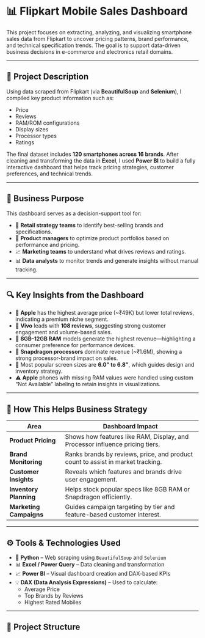 # 📊 Flipkart Mobile Sales Dashboard

This project focuses on extracting, analyzing, and visualizing smartphone sales data from Flipkart to uncover pricing patterns, brand performance, and technical specification trends. The goal is to support data-driven business decisions in e-commerce and electronics retail domains.

---

## 📌 Project Description

Using data scraped from Flipkart (via **BeautifulSoup** and **Selenium**), I compiled key product information such as:

- Price  
- Reviews  
- RAM/ROM configurations  
- Display sizes  
- Processor types  
- Ratings  

The final dataset includes **120 smartphones across 16 brands**. After cleaning and transforming the data in **Excel**, I used **Power BI** to build a fully interactive dashboard that helps track pricing strategies, customer preferences, and technical trends.

---

## 🎯 Business Purpose

This dashboard serves as a decision-support tool for:

- 💼 **Retail strategy teams** to identify best-selling brands and specifications.
- 📱 **Product managers** to optimize product portfolios based on performance and pricing.
- 📈 **Marketing teams** to understand what drives reviews and ratings.
- 📊 **Data analysts** to monitor trends and generate insights without manual tracking.

---

## 🔍 Key Insights from the Dashboard

- 🍎 **Apple** has the highest average price (~₹49K) but lower total reviews, indicating a premium niche segment.
- 📱 **Vivo** leads with **108 reviews**, suggesting strong customer engagement and volume-based sales.
- 💾 **8GB–12GB RAM** models generate the highest revenue—highlighting a consumer preference for performance devices.
- 🧠 **Snapdragon processors** dominate revenue (~₹1.6M), showing a strong processor-brand impact on sales.
- 📐 Most popular screen sizes are **6.0" to 6.8"**, which guides design and inventory strategy.
- ⚠️ **Apple** phones with missing RAM values were handled using custom “Not Available” labeling to retain insights in visualizations.

---

## 🧠 How This Helps Business Strategy

| Area               | Dashboard Impact                                                                 |
|--------------------|----------------------------------------------------------------------------------|
| **Product Pricing** | Shows how features like RAM, Display, and Processor influence pricing tiers.     |
| **Brand Monitoring**| Ranks brands by reviews, price, and product count to assist in market tracking. |
| **Customer Insights**| Reveals which features and brands drive user engagement.                       |
| **Inventory Planning**| Helps stock popular specs like 8GB RAM or Snapdragon efficiently.             |
| **Marketing Campaigns**| Guides campaign targeting by tier and feature-based customer interest.       |

---

## ⚙️ Tools & Technologies Used

- 🐍 **Python** – Web scraping using `BeautifulSoup` and `Selenium`
- 📊 **Excel / Power Query** – Data cleaning and transformation
- 📈 **Power BI** – Visual dashboard creation and DAX-based KPIs
- 💡 **DAX (Data Analysis Expressions)** – Used to calculate:
  - Average Price
  - Top Brands by Reviews
  - Highest Rated Mobiles

---

## 📁 Project Structure

